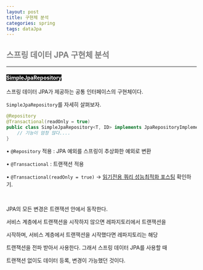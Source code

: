```yaml
---
layout: post
title: 구현체 분석
categories: spring
tags: dataJpa
---
```


## <span style="color:gray">스프링 데이터 JPA 구현체 분석</span>

---

#### <span style="background-color:black; color:white">SimpleJpaRepository</span>

스프링 데이터 JPA가 제공하는 공통 인터페이스의 구현체이다.

`SimpleJpaRepository`를 자세히 살펴보자.

```java
@Repository
@Transactional(readOnly = true)
public class SimpleJpaRepository<T, ID> implements JpaRepositoryImplementation<T, ID> {
    // 기능이 엄청 많다....
}
```

• `@Repository` 적용 : JPA 예외를 스프링이 추상화한 예외로 변환

• `@Transactional` :  트랜잭션 적용

• `@Transactional(readOnly = true)` → <a href="https://gilbert9172.github.io/spring/2022/11/12/SpringBoot_DataJpa-%EC%9D%BD%EA%B8%B0%EC%A0%84%EC%9A%A9-%EC%BF%BC%EB%A6%AC%EC%9D%98-%EC%84%B1%EB%8A%A5-%EC%B5%9C%EC%A0%81%ED%99%94/" target="_blank">읽기전용 쿼리 성능최적화 포스팅</a> 확인하기.

<br>

JPA의 모든 변경은 트랜잭션 안에서 동작한다. 

서비스 계층에서 트랜잭션을 시작하지 않으면 레파지토리에서 트랜잭션을

시작하며, 서비스 계층에서 트랜잭션을 시작했다면 레파지토리는 해당 

트랜잭션을 전파 받아서 사용한다. 그래서 스프링 데이터 JPA를 사용할 때

트랜잭션 없이도 데이터 등록, 변경이 가능했던 것이다.